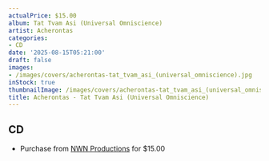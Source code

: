 ```yaml
---
actualPrice: $15.00
album: Tat Tvam Asi (Universal Omniscience)
artist: Acherontas
categories:
- CD
date: '2025-08-15T05:21:00'
draft: false
images:
- /images/covers/acherontas-tat_tvam_asi_(universal_omniscience).jpg
inStock: true
thumbnailImage: /images/covers/acherontas-tat_tvam_asi_(universal_omniscience)-thumb.jpg
title: Acherontas - Tat Tvam Asi (Universal Omniscience)
---
```


## CD
* Purchase from [NWN Productions](http://shop.nwnprod.com/index.php?route=product/product&path=93&product_id=53431&sort=pd.name&order=ASC) for $15.00
